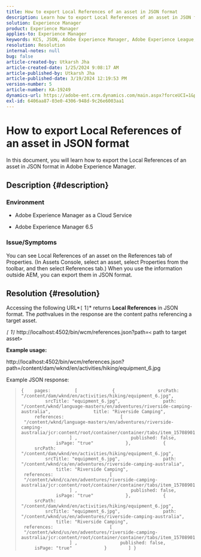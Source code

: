 ```yaml
---
title: How to export Local References of an asset in JSON format
description: Learn how to export Local References of an asset in JSON format in Adobe Experience Manager
solution: Experience Manager
product: Experience Manager
applies-to: Experience Manager
keywords: KCS, JSON, Adobe Experience Manager, Adobe Experience League, Properties, AEM
resolution: Resolution
internal-notes: null
bug: false
article-created-by: Utkarsh Jha
article-created-date: 1/25/2024 9:08:17 AM
article-published-by: Utkarsh Jha
article-published-date: 3/19/2024 12:19:53 PM
version-number: 5
article-number: KA-19249
dynamics-url: https://adobe-ent.crm.dynamics.com/main.aspx?forceUCI=1&pagetype=entityrecord&etn=knowledgearticle&id=4ccfb441-61bb-ee11-a569-6045bd006b3d
exl-id: 6406aa87-03e0-4306-948d-9c26e6003aa1
---
```

# How to export Local References of an asset in JSON format


In this document, you will learn how to export the Local References of an asset in JSON format in Adobe Experience Manager.

## Description {#description}


### <b>Environment</b>

- Adobe Experience Manager as a Cloud Service


- Adobe Experience Manager 6.5


### <b>Issue/Symptoms</b>

You can see Local References of an asset on the References tab of Properties. (In Assets Console, select an asset, select Properties from the toolbar, and then select References tab.) When you use the information outside AEM, you can export them in JSON format.


## Resolution {#resolution}


Accessing the following URL*`[` 1`]`* returns <b>Local References</b> in JSON format. The *path*values in the response are the content paths referencing a target asset.

*`[` 1`]`<b>* </b>http://localhost:4502/bin/wcm/references.json?path=`<` path to target asset`>`



<b>Example usage:</b>

http://localhost:4502/bin/wcm/references.json?path=/content/dam/wknd/en/activities/hiking/equipment_6.jpg

Example JSON response:


> ```
> {    pages:         [             {                srcPath: "/content/dam/wknd/en/activities/hiking/equipment_6.jpg",                srcTitle: "equipment_6.jpg",                path: "/content/wknd/language-masters/en/adventures/riverside-camping-australia",                title: "Riverside Camping",                references:                     [                         "/content/wknd/language-masters/en/adventures/riverside-camping-australia/jcr:content/root/container/container/tabs/item_1570890147607/par0/image/fileReference"                    ] ,                    published: false,                    isPage: "true"            },            {                srcPath: "/content/dam/wknd/en/activities/hiking/equipment_6.jpg",                srcTitle: "equipment_6.jpg",                path: "/content/wknd/ca/en/adventures/riverside-camping-australia",                title: "Riverside Camping",                references:                     [                         "/content/wknd/ca/en/adventures/riverside-camping-australia/jcr:content/root/container/container/tabs/item_1570890147607/par0/image/fileReference"                    ] ,                    published: false,                    isPage: "true"            },            {                srcPath: "/content/dam/wknd/en/activities/hiking/equipment_6.jpg",                srcTitle: "equipment_6.jpg",                path: "/content/wknd/us/en/adventures/riverside-camping-australia",                title: "Riverside Camping",                references:                     [                         "/content/wknd/us/en/adventures/riverside-camping-australia/jcr:content/root/container/container/tabs/item_1570890147607/par0/image/fileReference"                    ] ,                published: false,                isPage: "true"            }        ] }
> ```
